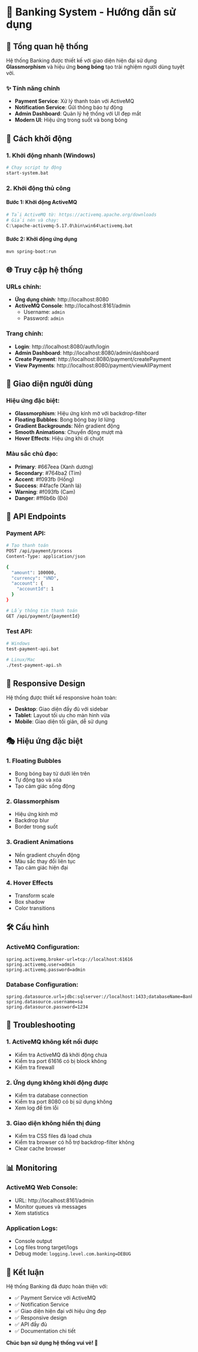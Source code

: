 # 🏦 Banking System - Hướng dẫn sử dụng

## 🎯 Tổng quan hệ thống

Hệ thống Banking được thiết kế với giao diện hiện đại sử dụng **Glassmorphism** và hiệu ứng **bong bóng** tạo trải nghiệm người dùng tuyệt vời.

### ✨ Tính năng chính
- **Payment Service**: Xử lý thanh toán với ActiveMQ
- **Notification Service**: Gửi thông báo tự động
- **Admin Dashboard**: Quản lý hệ thống với UI đẹp mắt
- **Modern UI**: Hiệu ứng trong suốt và bong bóng

## 🚀 Cách khởi động

### 1. Khởi động nhanh (Windows)
```bash
# Chạy script tự động
start-system.bat
```

### 2. Khởi động thủ công

#### Bước 1: Khởi động ActiveMQ
```bash
# Tải ActiveMQ từ: https://activemq.apache.org/downloads
# Giải nén và chạy:
C:\apache-activemq-5.17.0\bin\win64\activemq.bat
```

#### Bước 2: Khởi động ứng dụng
```bash
mvn spring-boot:run
```

## 🌐 Truy cập hệ thống

### URLs chính:
- **Ứng dụng chính**: http://localhost:8080
- **ActiveMQ Console**: http://localhost:8161/admin
  - Username: `admin`
  - Password: `admin`

### Trang chính:
- **Login**: http://localhost:8080/auth/login
- **Admin Dashboard**: http://localhost:8080/admin/dashboard
- **Create Payment**: http://localhost:8080/payment/createPayment
- **View Payments**: http://localhost:8080/payment/viewAllPayment

## 🎨 Giao diện người dùng

### Hiệu ứng đặc biệt:
- **Glassmorphism**: Hiệu ứng kính mờ với backdrop-filter
- **Floating Bubbles**: Bong bóng bay lơ lửng
- **Gradient Backgrounds**: Nền gradient động
- **Smooth Animations**: Chuyển động mượt mà
- **Hover Effects**: Hiệu ứng khi di chuột

### Màu sắc chủ đạo:
- **Primary**: #667eea (Xanh dương)
- **Secondary**: #764ba2 (Tím)
- **Accent**: #f093fb (Hồng)
- **Success**: #4facfe (Xanh lá)
- **Warning**: #f093fb (Cam)
- **Danger**: #ff6b6b (Đỏ)

## 🔧 API Endpoints

### Payment API:
```bash
# Tạo thanh toán
POST /api/payment/process
Content-Type: application/json

{
  "amount": 100000,
  "currency": "VND",
  "account": {
    "accountId": 1
  }
}

# Lấy thông tin thanh toán
GET /api/payment/{paymentId}
```

### Test API:
```bash
# Windows
test-payment-api.bat

# Linux/Mac
./test-payment-api.sh
```

## 📱 Responsive Design

Hệ thống được thiết kế responsive hoàn toàn:
- **Desktop**: Giao diện đầy đủ với sidebar
- **Tablet**: Layout tối ưu cho màn hình vừa
- **Mobile**: Giao diện tối giản, dễ sử dụng

## 🎭 Hiệu ứng đặc biệt

### 1. Floating Bubbles
- Bong bóng bay từ dưới lên trên
- Tự động tạo và xóa
- Tạo cảm giác sống động

### 2. Glassmorphism
- Hiệu ứng kính mờ
- Backdrop blur
- Border trong suốt

### 3. Gradient Animations
- Nền gradient chuyển động
- Màu sắc thay đổi liên tục
- Tạo cảm giác hiện đại

### 4. Hover Effects
- Transform scale
- Box shadow
- Color transitions

## 🛠️ Cấu hình

### ActiveMQ Configuration:
```properties
spring.activemq.broker-url=tcp://localhost:61616
spring.activemq.user=admin
spring.activemq.password=admin
```

### Database Configuration:
```properties
spring.datasource.url=jdbc:sqlserver://localhost:1433;databaseName=BankData
spring.datasource.username=sa
spring.datasource.password=1234
```

## 🐛 Troubleshooting

### 1. ActiveMQ không kết nối được
- Kiểm tra ActiveMQ đã khởi động chưa
- Kiểm tra port 61616 có bị block không
- Kiểm tra firewall

### 2. Ứng dụng không khởi động được
- Kiểm tra database connection
- Kiểm tra port 8080 có bị sử dụng không
- Xem log để tìm lỗi

### 3. Giao diện không hiển thị đúng
- Kiểm tra CSS files đã load chưa
- Kiểm tra browser có hỗ trợ backdrop-filter không
- Clear cache browser

## 📊 Monitoring

### ActiveMQ Web Console:
- URL: http://localhost:8161/admin
- Monitor queues và messages
- Xem statistics

### Application Logs:
- Console output
- Log files trong target/logs
- Debug mode: `logging.level.com.banking=DEBUG`

## 🎉 Kết luận

Hệ thống Banking đã được hoàn thiện với:
- ✅ Payment Service với ActiveMQ
- ✅ Notification Service
- ✅ Giao diện hiện đại với hiệu ứng đẹp
- ✅ Responsive design
- ✅ API đầy đủ
- ✅ Documentation chi tiết

**Chúc bạn sử dụng hệ thống vui vẻ! 🎊**
